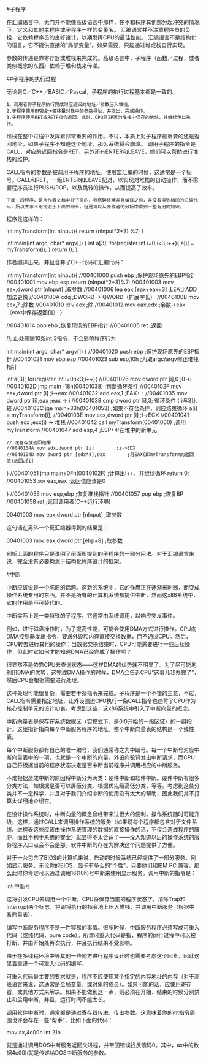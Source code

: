 #子程序

在汇编语言中，无门并不能像高级语言中那样，在不和程序其他部分起冲突的情况下，定义和其他主程序或子程序一样的变量名。 汇编语言并不注重程序员的负担，它依赖程序员的良好设计，以期发挥CPU的最佳性能。 汇编语言不是结构化的语言，它不提供直接的“局部变量”。如果需要，只能通过堆或栈自行实现。

参数的传递是靠寄存器或堆栈来完成的。高级语言中，子程序（函数／过程，或者类似概念的东西）依赖于堆和栈来传递。

##子程序的执行过程

无论是C／C++／BASIC／Pascal，子程序的执行过程基本都是一致的。

    1。调用者将子程序执行完成时应返回的地址／参数压入堆栈。
    2.子程序使用BP指针+偏移量对栈中的参数寻址，并取出，完成操作。
    3.子程序使用RET或RETF指令返回。此时，CPU将IP置为堆栈中保存的地址，并继续予以执行。

堆栈在整个过程中发挥着非常重要的作用。不过，本质上对子程序最重要的还是返回地址，如果子程序不知道这个地址，那么系统将会崩溃。 调用子程序的指令是CALL，对应的返回指令是RET，另外还有ENTER和LEAVE，她们可以帮助进行堆栈的维护。

CALL指令的参数是被调用子程序的地址。使用宏汇编的时候，这通常是一个标号。CALL和RET，一级ENTER和LEAVE配对，以实现对堆栈的自动操作，而不需要程序员进行PUSH/POP，以及跳转的操作，从而提高了效率。

    下面一段程序，是从作者文档中抄下来的，我搭建环境并且编译之后，并没有得到相同的汇编代码，所以大家不用拘泥于下面的细节，但是可以从原作者的分析中得到一些有用的知识。

程序是这样的：

int myTransform(int nInput){
  return (nInput*2+3) %7;
}

int main(int argc, char* argv[])
{
  int a[3];
  for(register int i=0;i<3;i++){
    a[i] = myTransform(i);
  }
  return 0;
}

作者编译出来，并且合并了C++代码和汇编代码：

int myTransform(int nInput){
//00401000 push ebp		;保护现场原先的EBP指针
//00401001 mov ebp,esp
return (nInput*2+3)%7;
//00401003 mov eax,dword ptr [nInput]		;取参数
//00401006 lea eax,[eax+eax+3]		;LEA比ADD加法更快
//0040100A cdq		;DWORD -> QWORD（扩展字长）
//0040100B mov ecx,7		;除数
//00401010 idiv ecx		;除
//00401012 mov eax,edx		;余数->eax（eax中保存返回值）
}

//00401014 pop ebp		;恢复现场的EBP指针
//00401005 ret		;返回

//; 此处删除10条int 3指令，不会影响程序行为

int main(int argc, char* argv[])
{
//00401020 push ebp		;保护现场原先的EBP指针
//00401021 mov ebp,esp
//00401023 sub esp,10h		;为取argc/argv修正堆栈指针

int a[3];
for(register int i=0;i<3;i++){
	//00401026 mov dword ptr [i],0		;0->i
	//0040102D jmp main+18h(00401038)		;判断循环条件
	//0040102F mov eax,dword ptr [i]		;i->eax
	//00401032 add eax,1		;EAX++
	//00401035 mov dword ptr [i],eax		;eax -> i
	//00401038 cmp dword ptr [i],3; 循环条件：i与3比较
	//0040103C jge main+33h(00401053)		;如果不符合条件，则应结束循环
	a[i] = myTransform[i];
	//0040103E mov ecx,dword ptr [i]		;i->ECX
	//00401041 push ecx		;ecx(i) -> 堆栈
	//00401042 call myTransform(00401000)		;调用myTransform
	//00401047 add esp,4		;ESP+4:在堆中的新单元

	//;准备存放返回结果
	//0040104A mov edx,dword ptr [i]		;i->EDX
	//0040104D mov dword ptr [edx*4],eax		;将EAX(即myTransform的返回值)放回a[i]

}
//00401051 jmp main+0Fh(0040102F)		;计算出i++，并继续循环
return 0;
//00401053 xor eax,eax		;返回值应该是0

}
//00401055 mov esp,ebp		;恢复堆栈指针
//00401057 pop ebp		;恢复BP
//00401058 ret		;返回调用者(C++运行环境)

00401003 mov eax,dword ptr [nInput]		;取参数

这句话在另外一个反汇编器得到的结果是：

00401003 mov eax,dword ptr [ebp+8]		;取参数

剖析上面的程序只是说明了前面所提到的子程序的一部分用法。对于汇编语言来说，完全没有必要拘泥于结构化程序设计的框架。

#中断

中断应该说是一个陈旧的话题。这新的系统中，它的作用正在逐渐被削弱，而变成操作系统专用的东西。并不是所有的计算机系统都提供中断，然而这x86系统中，它的作用是不可替代的。

中断实际上是一类特殊的子程序。它通常由系统调用，以响应突发事件。

例如，进行磁盘操作时，为了提高性能，可能会使用DMA方式进行操作。CPU向DMA控制器发出指令，要求外设和内存直接交换数据，而不通过CPU。然后，CPU转去进行其他的操作；当数据交换结束时，CPU可能需要进行一些后续操作，但此时它如何才能知道DMA已经完成了操作呢？

很显然不是依靠CPU去查询状态——这样DMA的优势就不明显了。为了尽可能地利用DMA的优势，这完成DMA操作的时候，DMA会告诉CPU“这事儿我办完了”，然后CPU会根据需要进行处理。

这种处理可能很复杂，需要若干条指令来完成。子程序是一个不错的主意，不过，CALL指令需要指定地址，让外设强迫CPU执行一条CALL指令也违背了CPU作为核心控制单元的设计初衷。考虑到这些，这x86系统中引入了中断向量的概念。

中断向量表是保存在系统数据区（实模式下，是0:0开始的一段区域）的一组指针。这组指针指向每个中断服务程序的地址。整个中断向量表的结构是一个线性表。

每个中断服务都有自己的唯一编号，我们通常称之为中断号。每一个中断号对应中断向量表中的一项，也就是一个中断的向量。外设向驼背发出中断请求，而CPU自己将根据当前的程序状态决定是否中断当前程序并调用相应的中断服务。

不难根据造成中断的原因将中断分为两类：硬件中断和软件中断。硬件中断有很多分类方法，如根据是否可以屏蔽分类、根据优先级高低分类，等等。考虑到这些分类并不一定科学，并且对于我们介绍中断的使用没有太大的帮助，因此我们并不打算太详细地介绍它。

在设计操作系统时，中断向量的概念曾经带来过很大的便利。操作系统随时可能升级，这样，通过CALL来调用操作系统的服务（如果说每个程序都包含对于文件系统、进程表这些应该由操作系统管理的数据的直接操作的话，不仅会造成程序的臃肿，而且不利于系统的安全）就显得不太合适了——没人知道以后的操作系统的服务程序入口点会不会是那。软件中断的存在为解决这个问题提供了方便。

对于一台包含了BIOS的计算机来说，启动的时候系统已经提供了一部分服务，例如显示服务。无论你的BIOS、显卡有多么的“个性”，只要他们和IBM PC 兼容，那么此时你肯定可以通过调用16(10h)号中断来使用显示服务。调用中断的指令是：

int 中断号

这将引发CPU去调用一个中断。CPU将保存当前的程序状态字，清除Trap和Interrupt两个标志，将即将执行的指令地上压入堆栈，并调用中断服务（根据中断向量表）。

编写中断服务程序不是一件容易的事情。很多时候，中断服务程序必须写成可重入代码（或纯代码，pure code）。所谓可重入代码是指，程序的运行过程中可以被打断，并由开始处再次执行，并且执行结果不受影响。

由于在多线程环境中等其他一些地方进行程序设计时也需要考虑这个因素，因此这里着重说一个可重入代码的编写。

可重入代码最主要的要求就是，程序不应使用某个指定的内存地址的内存（对于高级语言来说，这通常是全局变量，或对象的成员）。如果可能的话，应使用寄存器，或其他方式来解决。如果不能做到这一点，则必须在开始、结束的时候分别禁止和启用中断，并且，运行时间不能太长。

调用软件中断时，通常都是通过寄存器传进、传出参数。这意味着你的int指令周围也许会存在一些“帮手”，比如下面的代码：

mov ax,4c00h
int 21h

就是通过调用DOS中断服务返回父进程，并带回错误找反馈码0。其中，ax中的数据4c00h就是传递给DOS中断服务的参数。
